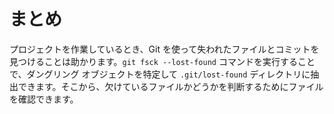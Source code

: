# まとめ

プロジェクトを作業しているとき、Git を使って失われたファイルとコミットを見つけることは助かります。`git fsck --lost-found` コマンドを実行することで、ダングリング オブジェクトを特定して `.git/lost-found` ディレクトリに抽出できます。そこから、欠けているファイルかどうかを判断するためにファイルを確認できます。
